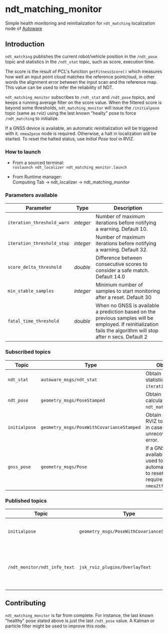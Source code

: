 # ndt_matching_monitor

Simple health monitoring and reinitialization for `ndt_matching` localization node of
 [Autoware](https://github.com/CPFL/Autoware)

## Introduction
`ndt_matching` publishes the current robot/vehicle position in the `/ndt_pose` topic and statistics 
in the `/ndt_stat` topic, such as score, execution time. 

The score is the result of PCL's function `getFitnessScore()` which measures how well an input point cloud matches
 the reference pointcloud, in other words the alignment error between the input scan and the reference map.
 This value can be used to infer the reliability of NDT.

`ndt_matching_monitor` subscribes to `/ndt_stat` and `/ndt_pose` topics, and keeps a running average filter on 
the score value. When the filtered score is beyond some thresholds, `ndt_matching_monitor` will issue 
the `/initialpose` topic (same as rviz) using the last known "healty" pose to force `/ndt_matching` to initialize.

If a GNSS device is available, an automatic reinitialization will be triggered with it. `nmea2pose` node is required.
Otherwise, a halt in localization will be started. To reset the halted status, use *Initial Pose* tool in RVIZ. 

### How to launch
* From a sourced terminal:\
`roslaunch ndt_localizer ndt_matching_monitor.launch`

* From Runtime manager:\
Computing Tab -> ndt_localizer -> ndt_matching_monitor

### Parameters available

|Parameter| Type| Description|
----------|-----|--------
|`iteration_threshold_warn`|*integer* |Number of maximum iterations before notifying a warning. Default 10.|
|`iteration_threshold_stop`|*integer*|Number of maximum iterations before notifying a warning. Default 32. |
|`score_delta_threshold`|*double*|Difference between consecutive scores to consider a safe match. Default 14.0|
|`min_stable_samples`|*integer*|Minimum number of samples to start monitoring after a reset. Default 30|
|`fatal_time_threshold`|*double*|When no GNSS is available a prediction based on the previous samples will be employed. If reinitialization fails the algorithm will stop after n secs. Default 2|

### Subscribed topics

|Topic|Type|Objective|
------|----|---------
|`ndt_stat`|`autoware_msgs/ndt_stat`|Obtain NDT statistics: `score`, `iterations`.|
|`ndt_pose`|`geometry_msgs/PoseStamped`|Obtain pose as calculated by `ndt_matching_node`.|
|`initialpose`|`geometry_msgs/PoseWithCovarianceStamped`|Obtain pose from RVIZ to reinitialize in case of an unrecoverable error.|
|`gnss_pose`|`geometry_msgs/Pose`|If a GNSS device is available it will be used to automatically try to reset NDT, requires `nmea2tfpose`.|

### Published topics

|Topic|Type|Objective|
------|----|---------
|`initialpose`|`geometry_msgs/PoseWithCovarianceStamped`|Used to cause a reset or halt in `ndt_matching`.|
|`/ndt_monitor/ndt_info_text`|`jsk_rviz_plugins/OverlayText`|Publishes the text to be displayed in RVIZ with the help of `OverlayText` display type.|

## Contributing
`ndt_matching_monitor` is far from complete. 
For instance, the last known "healthy" pose stated above is just the last `/ndt_pose` value. 
A Kalman or particle filter might be used to improve this node. 
